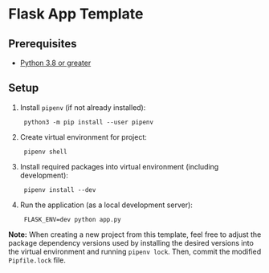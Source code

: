 # Flask App Template

## Prerequisites

- [Python 3.8 or greater](https://www.python.org/downloads/)

## Setup

1. Install `pipenv` (if not already installed):

		python3 -m pip install --user pipenv

2. Create virtual environment for project:

		pipenv shell

3. Install required packages into virtual environment (including development):

		pipenv install --dev

4. Run the application (as a local development server):

		FLASK_ENV=dev python app.py


**Note:** When creating a new project from this template, feel free to adjust 
the package dependency versions used by installing the desired versions into 
the virtual environment and running `pipenv lock`. Then, commit the modified 
`Pipfile.lock` file. 
